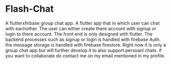 # Flash-Chat
A flutterxfirbase group chat app. 
A flutter app that in which user can chat with eachother.
The user can either create there account with signup or login to there account.
The front end is only  designed with flutter. 
The backend processes such as signup or login is handled with firebase Auth.
the message storage is handled with firebase firestore.
Right now it is only a group chat app but will further develop it to also support persoanl chats.
if you want to collaborate do contact me on my email mentioned in my profile.


